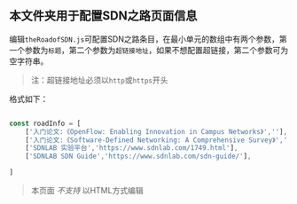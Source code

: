 ## 本文件夹用于配置SDN之路页面信息

编辑`theRoadofSDN.js`可配置SDN之路条目，在最小单元的数组中有两个参数，第一个参数为`标题`，第二个参数为`超链接地址`，如果不想配置超链接，第二个参数可为空字符串。

>注：超链接地址必须以`http`或`https`开头

格式如下：


```js

const roadInfo = [
    ['入门论文:《OpenFlow: Enabling Innovation in Campus Networks》',''],
    ['入门论文:《Software-Defined Networking: A Comprehensive Survey》',''],
    ['SDNLAB 实验平台','https://www.sdnlab.com/1749.html'],
    ['SDNLAB SDN Guide','https://www.sdnlab.com/sdn-guide/'],

]

```

> 本页面 *不支持* 以HTML方式编辑